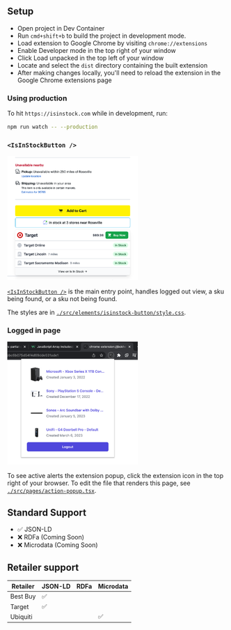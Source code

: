 ## Setup

- Open project in Dev Container
- Run `cmd+shift+b` to build the project in development mode.
- Load extension to Google Chrome by visiting `chrome://extensions`
- Enable Developer mode in the top right of your window
- Click Load unpacked in the top left of your window
- Locate and select the `dist` directory containing the built extension
- After making changes locally, you'll need to reload the extension in the Google Chrome extensions page

### Using production

To hit `https://isinstock.com` while in development, run:

```sh
npm run watch -- --production
```

### `<IsInStockButton />`

<img src="./docs/isinstock-button.png" width="300">

[`<IsInStockButton />`](./src/elements/isinstock-button.tsx) is the main entry point, handles logged out view, a sku being found, or a sku not being found.

The styles are in [`./src/elements/isinstock-button/style.css`](./src/elements/isinstock-button/style.css).

### Logged in page

<img src="./docs/logged-in-page.png" width="300">

To see active alerts the extension popup, click the extension icon in the top right of your browser. To edit the file that renders this page, see [`./src/pages/action-popup.tsx`](./src/pages/action-popup.tsx).

## Standard Support

- ✅ JSON-LD
- ❌ RDFa (Coming Soon)
- ❌ Microdata (Coming Soon)

## Retailer support

| Retailer | JSON-LD | RDFa | Microdata |
| -------- | ------- | ---- | --------- |
| Best Buy | ✅      |      |           |
| Target   | ✅      |      |           |
| Ubiquiti |         |      | ✅        |
